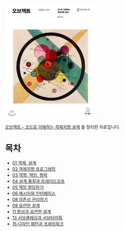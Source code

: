 <img src="./image/800x0.jpeg" width="300" />

[오브젝트 - 코드로 이해하는 객체지향 설계](http://www.yes24.com/Product/Goods/74219491?OzSrank=1) 를 정리한 자료입니다.



# 목차

* [01 객체, 설계](https://github.com/binghe819/TIL/blob/master/OOP/%EC%98%A4%EB%B8%8C%EC%A0%9D%ED%8A%B8/01%20%EA%B0%9D%EC%B2%B4,%20%EC%84%A4%EA%B3%84.md)
* [02 객체지향 프로그래밍](https://github.com/binghe819/TIL/blob/master/OOP/%EC%98%A4%EB%B8%8C%EC%A0%9D%ED%8A%B8/02%20%EA%B0%9D%EC%B2%B4%EC%A7%80%ED%96%A5%20%ED%94%84%EB%A1%9C%EA%B7%B8%EB%9E%98%EB%B0%8D.md)
* [03 역할, 책임, 협력](https://github.com/binghe819/TIL/blob/master/OOP/%EC%98%A4%EB%B8%8C%EC%A0%9D%ED%8A%B8/03%20%EC%97%AD%ED%95%A0,%20%EC%B1%85%EC%9E%84,%20%ED%98%91%EB%A0%A5.md)
* [04 설계 품질과 트레이드오프](https://github.com/binghe819/TIL/blob/master/OOP/%EC%98%A4%EB%B8%8C%EC%A0%9D%ED%8A%B8/04%20%EC%84%A4%EA%B3%84%20%ED%92%88%EC%A7%88%EA%B3%BC%20%ED%8A%B8%EB%A0%88%EC%9D%B4%EB%93%9C%EC%98%A4%ED%94%84.pdf)
* [05 책임 할당하기](https://github.com/binghe819/TIL/blob/master/OOP/%EC%98%A4%EB%B8%8C%EC%A0%9D%ED%8A%B8/05%20%EC%B1%85%EC%9E%84%20%ED%95%A0%EB%8B%B9%ED%95%98%EA%B8%B0.md)
* [06 메시지와 인터페이스](https://github.com/binghe819/TIL/blob/master/OOP/%EC%98%A4%EB%B8%8C%EC%A0%9D%ED%8A%B8/06%20%EB%A9%94%EC%8B%9C%EC%A7%80%EC%99%80%20%EC%9D%B8%ED%84%B0%ED%8E%98%EC%9D%B4%EC%8A%A4.md)
* [08 의존성 관리하기](https://github.com/binghe819/TIL/blob/master/OOP/%EC%98%A4%EB%B8%8C%EC%A0%9D%ED%8A%B8/08%20%EC%9D%98%EC%A1%B4%EC%84%B1%20%EA%B4%80%EB%A6%AC%ED%95%98%EA%B8%B0.md)
* [09 유연한 설계]()
* [11 합성과 유연한 설계](https://github.com/binghe819/TIL/blob/master/OOP/%EC%98%A4%EB%B8%8C%EC%A0%9D%ED%8A%B8/11%20%ED%95%A9%EC%84%B1%EA%B3%BC%20%EC%9C%A0%EC%97%B0%ED%95%9C%20%EC%84%A4%EA%B3%84.md)
* [13 서브클래싱과 서브타이핑]()
* [15 디자인 패턴과 프레임워크](https://github.com/binghe819/TIL/blob/master/OOP/%EC%98%A4%EB%B8%8C%EC%A0%9D%ED%8A%B8/15%20%EB%94%94%EC%9E%90%EC%9D%B8%20%ED%8C%A8%ED%84%B4%EA%B3%BC%20%ED%94%84%EB%A0%88%EC%9E%84%EC%9B%8C%ED%81%AC.md)


